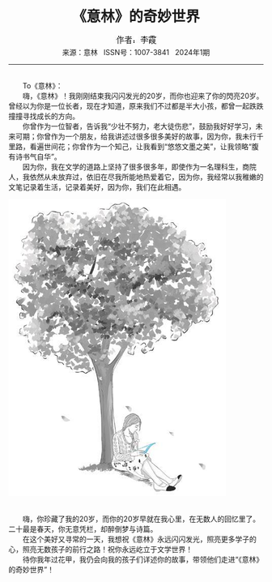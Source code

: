 # <center>《意林》的奇妙世界</center>

<div align=center><img src="https://raw.githubusercontent.com/leaguecn/magazines/main/img_authors/%25d7%25f7%25d5%25df%25a3%25ba%25c0%25ee%25cf%25bc.jpg"></div>

<center>来源：意林   ISSN号：1007-3841   2024年1期</center>

* * *

<br>　　To《意林》：  
　　嗨，《意林》！我刚刚结束我闪闪发光的20岁，而你也迎来了你的閃亮20岁。曾经以为你是一位长者，现在才知道，原来我们不过都是半大小孩，都曾一起跌跌撞撞寻找成长的方向。  
　　你曾作为一位智者，告诉我“少壮不努力，老大徒伤悲”，鼓励我好好学习，未来可期；你曾作为一个朋友，给我讲述过很多很多美好的故事，因为你，我未行千里路，看遍世间花；你曾作为一个知己，让我看到“悠悠文墨之美”，让我领略“腹有诗书气自华”。  
　　因为你，我在文学的道路上坚持了很多很多年，即使作为一名理科生，商院人，我依然从未放弃过，依旧在尽我所能地热爱着它，因为你，我经常以我稚嫩的文笔记录着生活，记录着美好，因为你，我们在此相遇。

![](https://raw.githubusercontent.com/leaguecn/magazines/main/img/yili20240172-1-l.jpg)

  
<br>　　嗨，你珍藏了我的20岁，而你的20岁早就在我心里，在无数人的回忆里了。二十最是春天，你无意凭栏，却醉倒梦与诗篇。  
　　在这个美好又寻常的一天，我想祝《意林》永远闪闪发光，照亮更多学子的心，照亮无数孩子的前行之路！祝你永远屹立于文学世界！  
　　待你我年过花甲，我仍会向我的孩子们详述你的故事，带领他们走进“《意林》的奇妙世界”！
